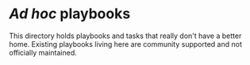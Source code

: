 # _Ad hoc_ playbooks

This directory holds playbooks and tasks that really don't have a better home.
Existing playbooks living here are community supported and not officially
maintained.
